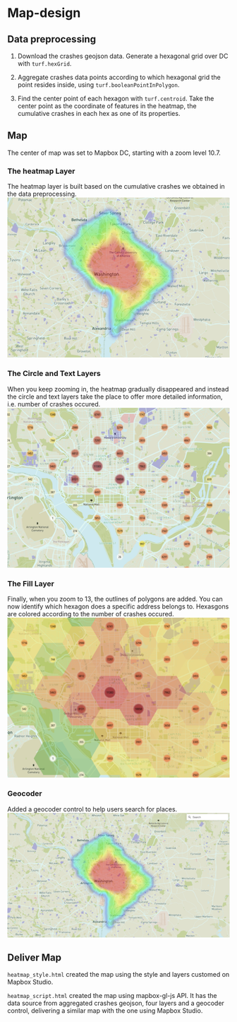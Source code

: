 # Map-design

## Data preprocessing

1. Download the crashes geojson data. Generate a hexagonal grid over DC with ```turf.hexGrid```.

2. Aggregate crashes data points according to which hexagonal grid the point resides inside, using ```turf.booleanPointInPolygon```.

3. Find the center point of each hexagon with ```turf.centroid```. Take the center point as the coordinate of features in the heatmap, the cumulative crashes in each hex as one of its properties.

## Map
The center of map was set to Mapbox DC, starting with a zoom level 10.7.

### The heatmap Layer
The heatmap layer is built based on the cumulative crashes we obtained in the data preprocessing. 
![](/img/heatmap.png)

### The Circle and Text Layers
When you keep zooming in, the heatmap gradually disappeared and instead the circle and text layers take the place to offer more detailed information, i.e. number of crashes occured.
![](/img/circle.png)

### The Fill Layer
Finally, when you zoom to 13, the outlines of polygons are added. You can now identify which hexagon does a specific address belongs to. Hexasgons are colored according to the number of crashes occured.
![](/img/fill.png)

### Geocoder
Added a geocoder control to help users search for places.
![](/img/geocoder.png)

## Deliver Map
```heatmap_style.html``` created the map using the style and layers customed on Mapbox Studio.

```heatmap_script.html``` created the map using mapbox-gl-js API. It has the data source from aggregated crashes geojson, four layers and a geocoder control, delivering a similar map with the one using Mapbox Studio.